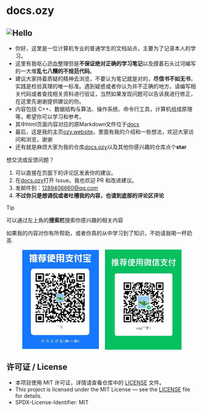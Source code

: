 # docs.ozy
## ![Hello](https://readme-typing-svg.demolab.com/?lines=Hi+there+👋;Welcome+to+my+docs.website😊)
- 你好，这里是一位计算机专业的普通学生的文档站点，主要为了记录本人的学习。
- 这里有我呕心沥血整理但是**不保证绝对正确的学习笔记**以及摸着石头过河编写的一大堆**乱七八糟的不规范代码**。
- 建议大家持着质疑的精神去浏览，不要认为笔记就是对的，**尽信书不如无书**，实践是检验真理的唯一标准。遇到疑惑或者你认为并不正确的地方，请编写相关代码或者查找相关资料进行验证，当然如果发现问题可以告诉我进行修正，在这里先谢谢提供建议的你。
- 内容包括 C++、数据结构与算法、操作系统、命令行工具，计算机组成原理等，希望你可以学习和参考。
- 其中html页面内容对应的原Markdown文件位于[docs](https://github.com/jlu005807/docs.ozy/tree/master/docs)
- 最后，这是我的主页[ozy.website](https://jlu005807.github.io/)，里面有我的介绍和一些想法，欢迎大家访问和浏览，谢谢
- 还有就是麻烦大家为我的仓库[docs.ozy](https://github.com/jlu005807/docs.ozy)以及其他你感兴趣的仓库点个**star**

想交流或反馈问题？
1. 可以直接在页面下的评论区发表你的建议。
2. 在[docs.ozy](https://github.com/jlu005807/docs.ozy)打开 Issue。我也欢迎 PR 和改进建议。
3. 发邮件到：1289406660@qq.com
4. **不过你只是想调侃或者吐槽我的内容，也请到底部的评论区评论**

> [!tip]
> 可以通过左上角的**搜索栏**搜索你感兴趣的相关内容

如果我的内容对你有所帮助，或者你真的从中学习到了知识，不妨请我喝一杯奶茶.
<div style="display:flex;justify-content:center;gap:1rem;flex-wrap:wrap;align-items:center;">
  <img src="assets/alipay.jpg" alt="ozy" style="max-width:40%;max-height:40vh;width:auto;height:auto;display:block;" />
  <img src="assets/wechat.jpg" alt="ozy2" style="max-width:40%;max-height:40vh;width:auto;height:auto;display:block;" />
</div>


## 许可证 / License
- 本项目使用 MIT 许可证，详情请查看仓库中的 [LICENSE](LICENSE) 文件。
- This project is licensed under the MIT License — see the [LICENSE](LICENSE) file for details.
- SPDX-License-Identifier: MIT